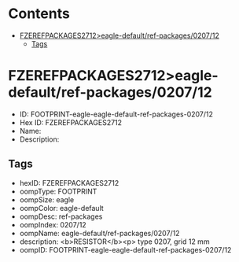 



Contents
========

* [FZEREFPACKAGES2712>eagle-default/ref-packages/0207/12](#fzerefpackages2712eagle-defaultref-packages020712)
	* [Tags](#tags)

# FZEREFPACKAGES2712>eagle-default/ref-packages/0207/12

- ID: FOOTPRINT-eagle-eagle-default-ref-packages-0207/12
- Hex ID: FZEREFPACKAGES2712
- Name: 
- Description: 

## Tags

- hexID: FZEREFPACKAGES2712
- oompType: FOOTPRINT
- oompSize: eagle
- oompColor: eagle-default
- oompDesc: ref-packages
- oompIndex: 0207/12
- oompName: eagle-default/ref-packages/0207/12
- description: &lt;b&gt;RESISTOR&lt;/b&gt;&lt;p&gt;&#xD;
type 0207, grid 12 mm
- oompID: FOOTPRINT-eagle-eagle-default-ref-packages-0207/12
